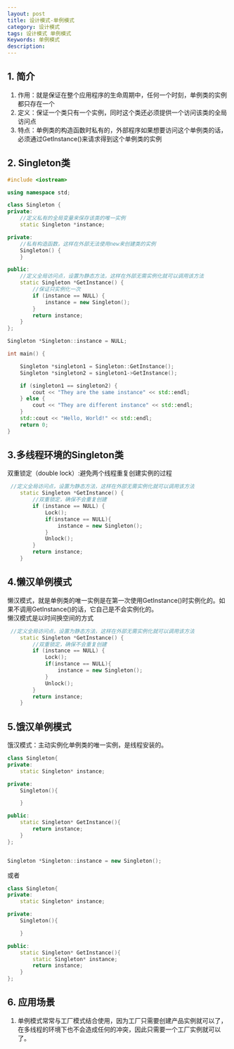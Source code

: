 ```yaml
---
layout: post
title: 设计模式-单例模式
category: 设计模式
tags: 设计模式 单例模式
Keywords: 单例模式
description:
---
```


## 1. 简介
1. 作用：就是保证在整个应用程序的生命周期中，任何一个时刻，单例类的实例都只存在一个
2. 定义：保证一个类只有一个实例，同时这个类还必须提供一个访问该类的全局访问点
3. 特点：单例类的构造函数时私有的，外部程序如果想要访问这个单例类的话，必须通过GetInstance()来请求得到这个单例类的实例
## 2. Singleton类
``` c++
#include <iostream>

using namespace std;

class Singleton {
private:
    //定义私有的全局变量来保存该类的唯一实例
    static Singleton *instance;

private:
    //私有构造函数，这样在外部无法使用new来创建类的实例
    Singleton() {
    }

public:
    //定义全局访问点，设置为静态方法，这样在外部无需实例化就可以调用该方法
    static Singleton *GetInstance() {
        //保证只实例化一次
        if (instance == NULL) {
            instance = new Singleton();
        }
        return instance;
    }
};

Singleton *Singleton::instance = NULL;

int main() {

    Singleton *singleton1 = Singleton::GetInstance();
    Singleton *singleton2 = singleton1->GetInstance();

    if (singleton1 == singleton2) {
        cout << "They are the same instance" << std::endl;
    } else {
        cout << "They are different instance" << std::endl;
    }
    std::cout << "Hello, World!" << std::endl;
    return 0;
}
```
## 3.多线程环境的Singleton类
双重锁定（double lock）:避免两个线程重复创建实例的过程
```c++
 //定义全局访问点，设置为静态方法，这样在外部无需实例化就可以调用该方法
    static Singleton *GetInstance() {
        //双重锁定，确保不会重复创建
        if (instance == NULL) {
            Lock();
            if(instance == NULL){
                instance = new Singleton();
            }
            Unlock();
        }
        return instance;
    }
```
## 4.懒汉单例模式
懒汉模式，就是单例类的唯一实例是在第一次使用GetInstance()时实例化的。如果不调用GetInstance()的话，它自己是不会实例化的。
</br>
懒汉模式是以时间换空间的方式
```c++
 //定义全局访问点，设置为静态方法，这样在外部无需实例化就可以调用该方法
    static Singleton *GetInstance() {
        //双重锁定，确保不会重复创建
        if (instance == NULL) {
            Lock();
            if(instance == NULL){
                instance = new Singleton();
            }
            Unlock();
        }
        return instance;
    }
```

## 5.饿汉单例模式
饿汉模式：主动实例化单例类的唯一实例，是线程安装的。
```c++
class Singleton{
private:
    static Singleton* instance;

private:
    Singleton(){

    }

public:
    static Singleton* GetInstance(){
        return instance;
    }
};


Singleton *Singleton::instance = new Singleton();
```
或者
```c++
class Singleton{
private:
    static Singleton* instance;

private:
    Singleton(){

    }

public:
    static Singleton* GetInstance(){
        static Singleton* instance;
        return instance;
    }
};
```

## 6. 应用场景
1. 单例模式常常与工厂模式结合使用，因为工厂只需要创建产品实例就可以了，在多线程的环境下也不会造成任何的冲突，因此只需要一个工厂实例就可以了。